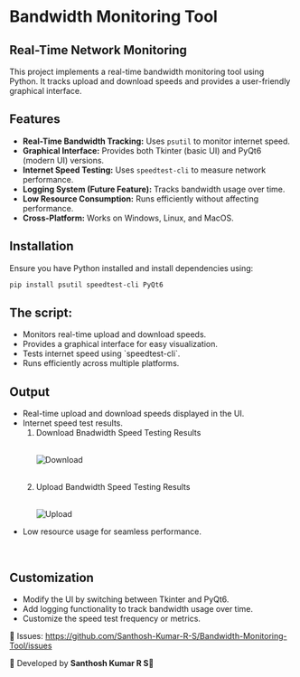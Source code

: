 # Bandwidth Monitoring Tool
## Real-Time Network Monitoring

This project implements a real-time bandwidth monitoring tool using Python. It tracks upload and download speeds and provides a user-friendly graphical interface.

## Features
- **Real-Time Bandwidth Tracking:** Uses `psutil` to monitor internet speed.
- **Graphical Interface:** Provides both Tkinter (basic UI) and PyQt6 (modern UI) versions.
- **Internet Speed Testing:** Uses `speedtest-cli` to measure network performance.
- **Logging System (Future Feature):** Tracks bandwidth usage over time.
- **Low Resource Consumption:** Runs efficiently without affecting performance.
- **Cross-Platform:** Works on Windows, Linux, and MacOS.

## Installation
Ensure you have Python installed and install dependencies using:
```bash
pip install psutil speedtest-cli PyQt6
```

## <b>The script:</b>

<ul> <li>Monitors real-time upload and download speeds.<br> <li>Provides a graphical interface for easy visualization.<br> <li>Tests internet speed using `speedtest-cli`.<br> <li>Runs efficiently across multiple platforms.<br> </ul>

## Output

<ul> <li>Real-time upload and download speeds displayed in the UI. <li>Internet speed test results. 
<ol>
  <li>Download Bnadwidth Speed Testing Results</li><br>

  ![Download](https://github.com/user-attachments/assets/3a6a4a63-2f0d-45cf-b21d-19200a9703aa)

  <br>
  <li>Upload Bandwidth Speed Testing Results</li> <br>

![Upload](https://github.com/user-attachments/assets/c8500e5f-debe-4e39-b54b-878ebdcb115e)  
</ol>

<li>Low resource usage for seamless performance. </ul> <br>


## Customization

<ul> <li>Modify the UI by switching between Tkinter and PyQt6. <li>Add logging functionality to track bandwidth usage over time. <li>Customize the speed test frequency or metrics. </ul>


📢 Issues: https://github.com/Santhosh-Kumar-R-S/Bandwidth-Monitoring-Tool/issues

🚀 Developed by <b>Santhosh Kumar R S</b>🚀
